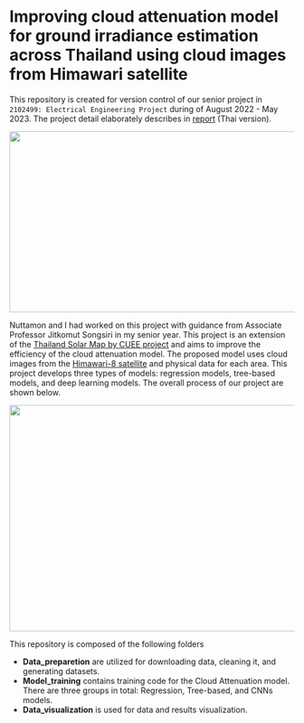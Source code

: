 # Improving cloud attenuation model for ground irradiance estimation across Thailand using cloud images from Himawari satellite

This repository is created for version control of our senior project in `2102499: Electrical Engineering Project` during of August 2022 - May 2023. The project detail elaborately describes in [report](http://jitkomut.eng.chula.ac.th/group/nuttamon_boonyarit_solarmap.pdf) (Thai version).

<p align="center">
  <img src="https://github.com/teebunyarit/SolarMap/assets/113121308/4905ccc3-4fe8-499f-abf2-02a670b40149" width="600" height="320" />
</p>

 Nuttamon and I had worked on this project with guidance from Associate Professor Jitkomut Songsiri in my senior year. This project is an extension of the [Thailand Solar Map by CUEE project](http://jitkomut.eng.chula.ac.th/pdf/eesolarmap.pdf) and aims to improve the efficiency of the cloud attenuation model. The proposed model uses cloud images from the [Himawari-8 satellite](https://himawari.optemis.space/)  and physical data for each area. This project develops three types of models: regression models, tree-based models, and deep learning models. The overall process of our project are shown below.

<p align="center">
  <img src="https://github.com/teebunyarit/SolarMap/assets/113121308/f176a0d8-b9c9-4dea-8349-d222a21f4560" width="800" height="400" />
</p>

This repository is composed of the following folders
- **Data_preparetion** are utilized for downloading data, cleaning it, and generating datasets.
- **Model_training** contains training code for the Cloud Attenuation model. There are three groups in total: Regression, Tree-based, and CNNs models.
- **Data_visualization** is used for data and results visualization.


